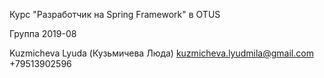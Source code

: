 Курс "Разработчик на Spring Framework" в OTUS

Группа 2019-08

Kuzmicheva Lyuda (Кузьмичева Люда) kuzmicheva.lyudmila@gmail.com +79513902596
